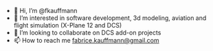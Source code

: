 - 👋 Hi, I’m @fkauffmann
- 👀 I’m interested in software development, 3d modeling, aviation and flight simulation (X-Plane 12 and DCS)
- 💞️ I’m looking to collaborate on DCS add-on projects
- 📫 How to reach me fabrice.kauffmann@gmail.com

<!---
fkauffmann/fkauffmann is a ✨ special ✨ repository because its `README.md` (this file) appears on your GitHub profile.
You can click the Preview link to take a look at your changes.
--->

